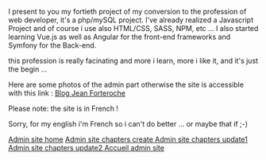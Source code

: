 I present to you my fortieth project of my conversion to the profession of web developer, it's a php/mySQL project.
I've already realized a Javascript Project and of course i use also HTML/CSS, SASS, NPM, etc ...
I also started learning Vue.js as well as Angular for the front-end frameworks and Symfony for the Back-end.

this profession is really facinating and more i learn, more i like it, and it's just the begin ...

Here are some photos of the admin part otherwise the site is accessible with this link : [Blog Jean Forteroche](http://jeanforteroche.devwebdino.com/?action=accueil)

Please note: the site is in French !

Sorry, for my english i'm French so i can't do better ... or maybe that if ;-)

[Admin site home](PUBLIC/PICTURES/adminHome.jpg)
[Admin site chapters create ](PUBLIC/PICTURES/adminCreate.jpg)
[Admin site chapters update1 ](PUBLIC/PICTURES/adminUpdate1.jpg)
[Admin site chapters update2 ](PUBLIC/PICTURES/adminUpdate2.jpg)
[Accueil admin site](PUBLIC/PICTURES/adminHome.jpg)
